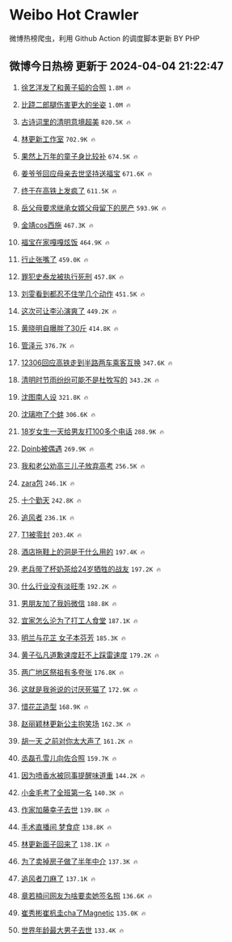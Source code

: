 # Weibo Hot Crawler 



微博热榜爬虫，利用 Github Action 的调度脚本更新 BY PHP 


## 微博今日热榜 更新于 2024-04-04 21:22:47 
1. [徐艺洋发了和黄子韬的合照](https://s.weibo.com/weibo?q=%23%E5%BE%90%E8%89%BA%E6%B4%8B%E5%8F%91%E4%BA%86%E5%92%8C%E9%BB%84%E5%AD%90%E9%9F%AC%E7%9A%84%E5%90%88%E7%85%A7%23&t=31&band_rank=1&Refer=top) `1.8M 🔥` 

1. [比跷二郎腿伤害更大的坐姿](https://s.weibo.com/weibo?q=%23%E6%AF%94%E8%B7%B7%E4%BA%8C%E9%83%8E%E8%85%BF%E4%BC%A4%E5%AE%B3%E6%9B%B4%E5%A4%A7%E7%9A%84%E5%9D%90%E5%A7%BF%23&t=31&band_rank=2&Refer=top) `1.0M 🔥` 

1. [古诗词里的清明意境超美](https://s.weibo.com/weibo?q=%23%E5%8F%A4%E8%AF%97%E8%AF%8D%E9%87%8C%E7%9A%84%E6%B8%85%E6%98%8E%E6%84%8F%E5%A2%83%E8%B6%85%E7%BE%8E%23&t=31&band_rank=3&Refer=top) `820.5K 🔥` 

1. [林更新工作室](https://s.weibo.com/weibo?q=%E6%9E%97%E6%9B%B4%E6%96%B0%E5%B7%A5%E4%BD%9C%E5%AE%A4&t=31&band_rank=4&Refer=top) `702.9K 🔥` 

1. [果然上万年的童子身比较补](https://s.weibo.com/weibo?q=%E6%9E%9C%E7%84%B6%E4%B8%8A%E4%B8%87%E5%B9%B4%E7%9A%84%E7%AB%A5%E5%AD%90%E8%BA%AB%E6%AF%94%E8%BE%83%E8%A1%A5&t=31&band_rank=5&Refer=top) `674.5K 🔥` 

1. [姜爷爷回应母亲去世坚持送福宝](https://s.weibo.com/weibo?q=%23%E5%A7%9C%E7%88%B7%E7%88%B7%E5%9B%9E%E5%BA%94%E6%AF%8D%E4%BA%B2%E5%8E%BB%E4%B8%96%E5%9D%9A%E6%8C%81%E9%80%81%E7%A6%8F%E5%AE%9D%23&t=31&band_rank=6&Refer=top) `671.6K 🔥` 

1. [终于在高铁上发疯了](https://s.weibo.com/weibo?q=%23%E7%BB%88%E4%BA%8E%E5%9C%A8%E9%AB%98%E9%93%81%E4%B8%8A%E5%8F%91%E7%96%AF%E4%BA%86%23&t=31&band_rank=7&Refer=top) `611.5K 🔥` 

1. [岳父母要求继承女婿父母留下的房产](https://s.weibo.com/weibo?q=%23%E5%B2%B3%E7%88%B6%E6%AF%8D%E8%A6%81%E6%B1%82%E7%BB%A7%E6%89%BF%E5%A5%B3%E5%A9%BF%E7%88%B6%E6%AF%8D%E7%95%99%E4%B8%8B%E7%9A%84%E6%88%BF%E4%BA%A7%23&t=31&band_rank=8&Refer=top) `593.9K 🔥` 

1. [金靖cos西施](https://s.weibo.com/weibo?q=%23%E9%87%91%E9%9D%96cos%E8%A5%BF%E6%96%BD%23&t=31&band_rank=9&Refer=top) `467.3K 🔥` 

1. [福宝在家嘎嘎炫饭](https://s.weibo.com/weibo?q=%23%E7%A6%8F%E5%AE%9D%E5%9C%A8%E5%AE%B6%E5%98%8E%E5%98%8E%E7%82%AB%E9%A5%AD%23&t=31&band_rank=10&Refer=top) `464.9K 🔥` 

1. [行止张嘴了](https://s.weibo.com/weibo?q=%E8%A1%8C%E6%AD%A2%E5%BC%A0%E5%98%B4%E4%BA%86&t=31&band_rank=11&Refer=top) `459.0K 🔥` 

1. [罪犯史泰龙被执行死刑](https://s.weibo.com/weibo?q=%23%E7%BD%AA%E7%8A%AF%E5%8F%B2%E6%B3%B0%E9%BE%99%E8%A2%AB%E6%89%A7%E8%A1%8C%E6%AD%BB%E5%88%91%23&t=31&band_rank=12&Refer=top) `457.8K 🔥` 

1. [刘雯看到都忍不住学几个动作](https://s.weibo.com/weibo?q=%E5%88%98%E9%9B%AF%E7%9C%8B%E5%88%B0%E9%83%BD%E5%BF%8D%E4%B8%8D%E4%BD%8F%E5%AD%A6%E5%87%A0%E4%B8%AA%E5%8A%A8%E4%BD%9C&t=31&band_rank=13&Refer=top) `451.5K 🔥` 

1. [这次可让李沁演爽了](https://s.weibo.com/weibo?q=%E8%BF%99%E6%AC%A1%E5%8F%AF%E8%AE%A9%E6%9D%8E%E6%B2%81%E6%BC%94%E7%88%BD%E4%BA%86&t=31&band_rank=14&Refer=top) `449.2K 🔥` 

1. [黄晓明自曝胖了30斤](https://s.weibo.com/weibo?q=%23%E9%BB%84%E6%99%93%E6%98%8E%E8%87%AA%E6%9B%9D%E8%83%96%E4%BA%8630%E6%96%A4%23&t=31&band_rank=15&Refer=top) `414.8K 🔥` 

1. [管泽元](https://s.weibo.com/weibo?q=%E7%AE%A1%E6%B3%BD%E5%85%83&t=31&band_rank=16&Refer=top) `376.7K 🔥` 

1. [12306回应高铁走到半路两车乘客互换](https://s.weibo.com/weibo?q=%2312306%E5%9B%9E%E5%BA%94%E9%AB%98%E9%93%81%E8%B5%B0%E5%88%B0%E5%8D%8A%E8%B7%AF%E4%B8%A4%E8%BD%A6%E4%B9%98%E5%AE%A2%E4%BA%92%E6%8D%A2%23&t=31&band_rank=17&Refer=top) `347.6K 🔥` 

1. [清明时节雨纷纷可能不是杜牧写的](https://s.weibo.com/weibo?q=%23%E6%B8%85%E6%98%8E%E6%97%B6%E8%8A%82%E9%9B%A8%E7%BA%B7%E7%BA%B7%E5%8F%AF%E8%83%BD%E4%B8%8D%E6%98%AF%E6%9D%9C%E7%89%A7%E5%86%99%E7%9A%84%23&t=31&band_rank=18&Refer=top) `343.2K 🔥` 

1. [沈图南人设](https://s.weibo.com/weibo?q=%E6%B2%88%E5%9B%BE%E5%8D%97%E4%BA%BA%E8%AE%BE&t=31&band_rank=19&Refer=top) `321.8K 🔥` 

1. [沈璃吻了个蚌](https://s.weibo.com/weibo?q=%E6%B2%88%E7%92%83%E5%90%BB%E4%BA%86%E4%B8%AA%E8%9A%8C&t=31&band_rank=20&Refer=top) `306.6K 🔥` 

1. [18岁女生一天给男友打100多个电话](https://s.weibo.com/weibo?q=%2318%E5%B2%81%E5%A5%B3%E7%94%9F%E4%B8%80%E5%A4%A9%E7%BB%99%E7%94%B7%E5%8F%8B%E6%89%93100%E5%A4%9A%E4%B8%AA%E7%94%B5%E8%AF%9D%23&t=31&band_rank=21&Refer=top) `288.9K 🔥` 

1. [Doinb被偶遇](https://s.weibo.com/weibo?q=%23Doinb%E8%A2%AB%E5%81%B6%E9%81%87%23&t=31&band_rank=22&Refer=top) `269.9K 🔥` 

1. [我和老公劝高三儿子放弃高考](https://s.weibo.com/weibo?q=%23%E6%88%91%E5%92%8C%E8%80%81%E5%85%AC%E5%8A%9D%E9%AB%98%E4%B8%89%E5%84%BF%E5%AD%90%E6%94%BE%E5%BC%83%E9%AB%98%E8%80%83%23&t=31&band_rank=23&Refer=top) `256.5K 🔥` 

1. [zara包](https://s.weibo.com/weibo?q=zara%E5%8C%85&t=31&band_rank=24&Refer=top) `246.1K 🔥` 

1. [十个勤天](https://s.weibo.com/weibo?q=%E5%8D%81%E4%B8%AA%E5%8B%A4%E5%A4%A9&t=31&band_rank=25&Refer=top) `242.8K 🔥` 

1. [追风者](https://s.weibo.com/weibo?q=%E8%BF%BD%E9%A3%8E%E8%80%85&t=31&band_rank=26&Refer=top) `236.1K 🔥` 

1. [T1被零封](https://s.weibo.com/weibo?q=T1%E8%A2%AB%E9%9B%B6%E5%B0%81&t=31&band_rank=27&Refer=top) `203.4K 🔥` 

1. [酒店拖鞋上的洞是干什么用的](https://s.weibo.com/weibo?q=%23%E9%85%92%E5%BA%97%E6%8B%96%E9%9E%8B%E4%B8%8A%E7%9A%84%E6%B4%9E%E6%98%AF%E5%B9%B2%E4%BB%80%E4%B9%88%E7%94%A8%E7%9A%84%23&t=31&band_rank=28&Refer=top) `197.4K 🔥` 

1. [老兵带了杯奶茶给24岁牺牲的战友](https://s.weibo.com/weibo?q=%23%E8%80%81%E5%85%B5%E5%B8%A6%E4%BA%86%E6%9D%AF%E5%A5%B6%E8%8C%B6%E7%BB%9924%E5%B2%81%E7%89%BA%E7%89%B2%E7%9A%84%E6%88%98%E5%8F%8B%23&t=31&band_rank=29&Refer=top) `197.2K 🔥` 

1. [什么行业没有淡旺季](https://s.weibo.com/weibo?q=%23%E4%BB%80%E4%B9%88%E8%A1%8C%E4%B8%9A%E6%B2%A1%E6%9C%89%E6%B7%A1%E6%97%BA%E5%AD%A3%23&t=31&band_rank=30&Refer=top) `192.2K 🔥` 

1. [男朋友加了我妈微信](https://s.weibo.com/weibo?q=%23%E7%94%B7%E6%9C%8B%E5%8F%8B%E5%8A%A0%E4%BA%86%E6%88%91%E5%A6%88%E5%BE%AE%E4%BF%A1%23&t=31&band_rank=31&Refer=top) `188.8K 🔥` 

1. [宜家怎么沦为了打工人食堂](https://s.weibo.com/weibo?q=%23%E5%AE%9C%E5%AE%B6%E6%80%8E%E4%B9%88%E6%B2%A6%E4%B8%BA%E4%BA%86%E6%89%93%E5%B7%A5%E4%BA%BA%E9%A3%9F%E5%A0%82%23&t=31&band_rank=32&Refer=top) `187.1K 🔥` 

1. [明兰与花芷 女子本芬芳](https://s.weibo.com/weibo?q=%E6%98%8E%E5%85%B0%E4%B8%8E%E8%8A%B1%E8%8A%B7%20%E5%A5%B3%E5%AD%90%E6%9C%AC%E8%8A%AC%E8%8A%B3&t=31&band_rank=33&Refer=top) `185.3K 🔥` 

1. [黄子弘凡道歉速度赶不上踩雷速度](https://s.weibo.com/weibo?q=%23%E9%BB%84%E5%AD%90%E5%BC%98%E5%87%A1%E9%81%93%E6%AD%89%E9%80%9F%E5%BA%A6%E8%B5%B6%E4%B8%8D%E4%B8%8A%E8%B8%A9%E9%9B%B7%E9%80%9F%E5%BA%A6%23&t=31&band_rank=34&Refer=top) `179.2K 🔥` 

1. [两广地区祭祖有多夸张](https://s.weibo.com/weibo?q=%E4%B8%A4%E5%B9%BF%E5%9C%B0%E5%8C%BA%E7%A5%AD%E7%A5%96%E6%9C%89%E5%A4%9A%E5%A4%B8%E5%BC%A0&t=31&band_rank=35&Refer=top) `176.8K 🔥` 

1. [这就是我爸说的讨厌死猫了](https://s.weibo.com/weibo?q=%23%E8%BF%99%E5%B0%B1%E6%98%AF%E6%88%91%E7%88%B8%E8%AF%B4%E7%9A%84%E8%AE%A8%E5%8E%8C%E6%AD%BB%E7%8C%AB%E4%BA%86%23&t=31&band_rank=36&Refer=top) `172.9K 🔥` 

1. [惜花芷造型](https://s.weibo.com/weibo?q=%E6%83%9C%E8%8A%B1%E8%8A%B7%E9%80%A0%E5%9E%8B&t=31&band_rank=37&Refer=top) `168.9K 🔥` 

1. [赵丽颖林更新公主抱笑场](https://s.weibo.com/weibo?q=%23%E8%B5%B5%E4%B8%BD%E9%A2%96%E6%9E%97%E6%9B%B4%E6%96%B0%E5%85%AC%E4%B8%BB%E6%8A%B1%E7%AC%91%E5%9C%BA%23&t=31&band_rank=38&Refer=top) `162.3K 🔥` 

1. [胡一天 之前对你太大声了](https://s.weibo.com/weibo?q=%E8%83%A1%E4%B8%80%E5%A4%A9%20%E4%B9%8B%E5%89%8D%E5%AF%B9%E4%BD%A0%E5%A4%AA%E5%A4%A7%E5%A3%B0%E4%BA%86&t=31&band_rank=39&Refer=top) `161.2K 🔥` 

1. [丞磊孔雪儿向佐合照](https://s.weibo.com/weibo?q=%23%E4%B8%9E%E7%A3%8A%E5%AD%94%E9%9B%AA%E5%84%BF%E5%90%91%E4%BD%90%E5%90%88%E7%85%A7%23&t=31&band_rank=40&Refer=top) `159.7K 🔥` 

1. [因为喷香水被同事提醒味道重](https://s.weibo.com/weibo?q=%23%E5%9B%A0%E4%B8%BA%E5%96%B7%E9%A6%99%E6%B0%B4%E8%A2%AB%E5%90%8C%E4%BA%8B%E6%8F%90%E9%86%92%E5%91%B3%E9%81%93%E9%87%8D%23&t=31&band_rank=41&Refer=top) `144.2K 🔥` 

1. [小金毛考了全班第一名](https://s.weibo.com/weibo?q=%E5%B0%8F%E9%87%91%E6%AF%9B%E8%80%83%E4%BA%86%E5%85%A8%E7%8F%AD%E7%AC%AC%E4%B8%80%E5%90%8D&t=31&band_rank=42&Refer=top) `140.3K 🔥` 

1. [作家加藤幸子去世](https://s.weibo.com/weibo?q=%23%E4%BD%9C%E5%AE%B6%E5%8A%A0%E8%97%A4%E5%B9%B8%E5%AD%90%E5%8E%BB%E4%B8%96%23&t=31&band_rank=43&Refer=top) `139.8K 🔥` 

1. [手术直播间 梦食症](https://s.weibo.com/weibo?q=%E6%89%8B%E6%9C%AF%E7%9B%B4%E6%92%AD%E9%97%B4%20%E6%A2%A6%E9%A3%9F%E7%97%87&t=31&band_rank=44&Refer=top) `138.8K 🔥` 

1. [林更新面子回来了](https://s.weibo.com/weibo?q=%23%E6%9E%97%E6%9B%B4%E6%96%B0%E9%9D%A2%E5%AD%90%E5%9B%9E%E6%9D%A5%E4%BA%86%23&t=31&band_rank=45&Refer=top) `138.1K 🔥` 

1. [为了卖掉房子做了半年中介](https://s.weibo.com/weibo?q=%23%E4%B8%BA%E4%BA%86%E5%8D%96%E6%8E%89%E6%88%BF%E5%AD%90%E5%81%9A%E4%BA%86%E5%8D%8A%E5%B9%B4%E4%B8%AD%E4%BB%8B%23&t=31&band_rank=46&Refer=top) `137.3K 🔥` 

1. [追风者刀麻了](https://s.weibo.com/weibo?q=%23%E8%BF%BD%E9%A3%8E%E8%80%85%E5%88%80%E9%BA%BB%E4%BA%86%23&t=31&band_rank=47&Refer=top) `137.1K 🔥` 

1. [章若楠问网友为啥要卖她签名照](https://s.weibo.com/weibo?q=%23%E7%AB%A0%E8%8B%A5%E6%A5%A0%E9%97%AE%E7%BD%91%E5%8F%8B%E4%B8%BA%E5%95%A5%E8%A6%81%E5%8D%96%E5%A5%B9%E7%AD%BE%E5%90%8D%E7%85%A7%23&t=31&band_rank=48&Refer=top) `136.6K 🔥` 

1. [崔秀彬崔杋圭cha了Magnetic](https://s.weibo.com/weibo?q=%E5%B4%94%E7%A7%80%E5%BD%AC%E5%B4%94%E6%9D%8B%E5%9C%ADcha%E4%BA%86Magnetic&t=31&band_rank=49&Refer=top) `135.0K 🔥` 

1. [世界年龄最大男子去世](https://s.weibo.com/weibo?q=%23%E4%B8%96%E7%95%8C%E5%B9%B4%E9%BE%84%E6%9C%80%E5%A4%A7%E7%94%B7%E5%AD%90%E5%8E%BB%E4%B8%96%23&t=31&band_rank=50&Refer=top) `133.4K 🔥` 

